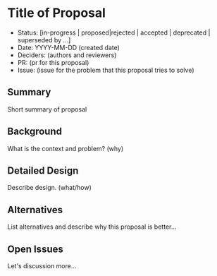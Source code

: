 # Title of Proposal

- Status: [in-progress | proposed|rejected | accepted | deprecated | superseded by ...]
- Date: YYYY-MM-DD (created date)
- Deciders: (authors and reviewers)
- PR: (pr for this proposal)
- Issue: (issue for the problem that this proposal tries to solve)

## Summary

Short summary of proposal

## Background

What is the context and problem? (why)

## Detailed Design

Describe design. (what/how)

## Alternatives

List alternatives and describe why this proposal is better...

## Open Issues

Let's discussion more...

